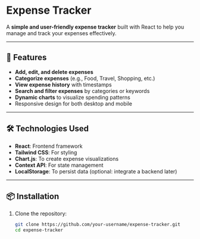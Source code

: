 # Expense Tracker

A **simple and user-friendly expense tracker** built with React to help you manage and track your expenses effectively.

---

## 🚀 Features

- **Add, edit, and delete expenses**
- **Categorize expenses** (e.g., Food, Travel, Shopping, etc.)
- **View expense history** with timestamps
- **Search and filter expenses** by categories or keywords
- **Dynamic charts** to visualize spending patterns
- Responsive design for both desktop and mobile

---

## 🛠️ Technologies Used

- **React**: Frontend framework
- **Tailwind CSS**: For styling
- **Chart.js**: To create expense visualizations
- **Context API**: For state management
- **LocalStorage**: To persist data (optional: integrate a backend later)

---

## 📦 Installation

1. Clone the repository:
   ```bash
   git clone https://github.com/your-username/expense-tracker.git
   cd expense-tracker
